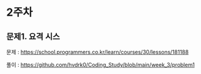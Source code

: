 # 2주차

## 문제1. 요격 시스
문제 : https://school.programmers.co.kr/learn/courses/30/lessons/181188

풀이 : https://github.com/hvdrk0/Coding_Study/blob/main/week_3/problem1




